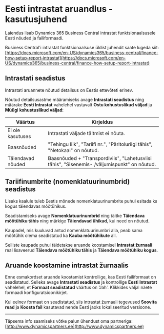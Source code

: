 ---
---
# Eesti intrastat aruandlus - kasutusjuhend
Laiendus lisab Dynamics 365 Business Central intrastat funktsionaalsusele Eesti nõuded ja failiformaadi.

Business Central'i intrastat funktsionaalsuse üldist juhendit saate lugeda siit:
[https://docs.microsoft.com/en-US/dynamics365/business-central/finance-how-setup-report-intrastat](https://docs.microsoft.com/en-US/dynamics365/business-central/finance-how-setup-report-intrastat)

## Intrastati seadistus
Intrastati aruannete nõutud detailsus on Eestis ettevõteti erinev.

Nõutud detailsusastme määramiseks avage **Intrastati seadistus** ning määrake **Eesti Intrastat** vahelehel vastavalt **Ostu kohustuslikud väljad** ja **Müügi kohustuslikud väljad**:

Väärtus | Kirjeldus
-- | --
Ei ole kasutuses | Intrastati väljade täitmist ei nõuta.
Baasnõuded | "Tehingu liik", "Tariifi nr.", "Päritoluriigi tähis", "Netokaal" on nõutud.
Täiendavad nõuded | Baasnõuded + "Transpordiviis", "Lahetusviisi tähis", "Sisenemis- /väljumispunkt" on nõutud.

## Tariifinumbrite (nomenklatuurinumbrid) seadistus
Lisaks kaalule tuleb Eestis mõnede nomenklatuurinumbrite puhul esitada ka kogus täiendavas mõõtühikus.

Seadistamiseks avage **Nomenklatuurinumbrid** ning täitke **Täiendava mõõtühiku tähis** ning märkige **Täiendavad ühikud**, kui need on nõutud.
  
Kaupadel, mis kuuluvad antud nomenklatuurinumbri alla, peab sama mõõtühik olema seadistatud ka **Kauba mõõtühikute** all.

Selliste kaupade puhul täidetakse aruande koostamisel **Intrastat žurnaali** real lisaveerud **Täiendava mõõtühiku tähis** ja **Täiendava mõõtühiku kogus**.

## Aruande koostamine intrastat žurnaalis
Enne esmakordset aruande koostamist kontrollige, kas Eesti failiformaat on seadistatud. Selleks avage **Intrastati seadistus** ja kontrollige **Eesti Intrastat** vahelehel, et **Formaat seadistatud** väärtus on 'Jah'. Klikkides väljal näete formaadi konfiguratsioonikirjet.

Kui eelnev formaat on seadistatud, siis intrastat žurnaali tegevused **Soovita read** ja **Koosta fail** kasutavad nende Eesti jaoks lokaliseeritud versioone.

***

Täpsema info saamiseks võtke palun ühendust oma partneriga:  
[http://www.dynamicspartners.ee](http://www.dynamicspartners.ee)
